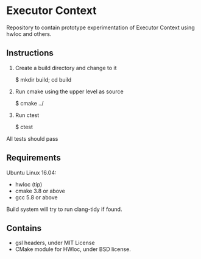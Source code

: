Executor Context
================

Repository to contain prototype experimentation of Executor Context using 
hwloc and others.


Instructions
------------

1. Create a build directory and change to it

   $ mkdir build; cd build

2. Run cmake using the upper level as source

   $ cmake ../

3. Run ctest

   $ ctest

All tests should pass


Requirements
------------

Ubuntu Linux 16.04:

* hwloc  (tip)
* cmake 3.8 or above
* gcc 5.8 or above

Build system will try to run clang-tidy if found.

Contains
--------

* gsl headers, under MIT License
* CMake module for HWloc, under BSD license.
